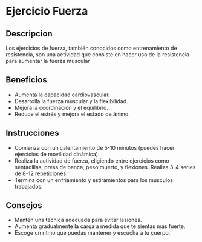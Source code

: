 # Ejercicio Fuerza
## Descripcion
Los ejercicios de fuerza, también conocidos como entrenamiento de resistencia, son una actividad que consiste en hacer uso de la resistencia para aumentar la fuerza muscular
## Beneficios
- Aumenta la capacidad cardiovascular.
- Desarrolla la fuerza muscular y la flexibilidad.
- Mejora la coordinación y el equilibrio.
- Reduce el estrés y mejora el estado de ánimo.
## Instrucciones
- Comienza con un calentamiento de 5-10 minutos (puedes hacer ejercicios de movilidad dinámica).
- Realiza la actividad de fuerza, eligiendo entre ejercicios como sentadillas, press de banca, peso muerto, y flexiones. Realiza 3-4 series de 8-12 repeticiones.
- Termina con un enfriamiento y estiramientos para los músculos trabajados.
## Consejos
- Mantén una técnica adecuada para evitar lesiones.
- Aumenta gradualmente la carga a medida que te sientas más fuerte.
- Escoge un ritmo que puedas mantener y escucha a tu cuerpo.